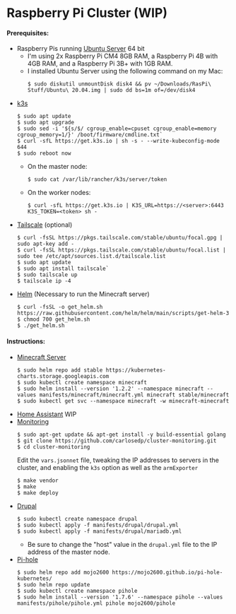 # Raspberry Pi Cluster (WIP)
#### Prerequisites:
- Raspberry Pis running [Ubuntu Server]() 64 bit
    - I'm using 2x Raspberry Pi CM4 8GB RAM, a Raspberry Pi 4B with 4GB RAM, and a Raspberry Pi 3B+ with 1GB RAM.
    - I installed Ubuntu Server using the following command on my Mac:
        ``` console
        $ sudo diskutil unmountDisk disk4 && pv ~/Downloads/RasPi\ Stuff/Ubuntu\ 20.04.img | sudo dd bs=1m of=/dev/disk4
        ```
- [k3s](https://k3s.io)
    ```console
    $ sudo apt update
    $ sudo apt upgrade
    $ sudo sed -i '${s/$/ cgroup_enable=cpuset cgroup_enable=memory cgroup_memory=1/}' /boot/firmware/cmdline.txt`
    $ curl -sfL https://get.k3s.io | sh -s - --write-kubeconfig-mode 644
    $ sudo reboot now
    ```
    - On the master node:
        ```console
        $ sudo cat /var/lib/rancher/k3s/server/token
    - On the worker nodes:
        ```console
        $ curl -sfL https://get.k3s.io | K3S_URL=https://<server>:6443 K3S_TOKEN=<token> sh -
        ```
- [Tailscale](http://tailscale.com) (optional)
    ```console
    $ curl -fsSL https://pkgs.tailscale.com/stable/ubuntu/focal.gpg | sudo apt-key add -
    $ curl -fsSL https://pkgs.tailscale.com/stable/ubuntu/focal.list | sudo tee /etc/apt/sources.list.d/tailscale.list
    $ sudo apt update
    $ sudo apt install tailscale`
    $ sudo tailscale up
    $ tailscale ip -4
    ```
- [Helm](https://helm.sh) (Necessary to run the Minecraft server)
    ```console
    $ curl -fsSL -o get_helm.sh https://raw.githubusercontent.com/helm/helm/main/scripts/get-helm-3
    $ chmod 700 get_helm.sh
    $ ./get_helm.sh
    ```
#### Instructions:
- [Minecraft Server]()
	```console
    $ sudo helm repo add stable https://kubernetes-charts.storage.googleapis.com
    $ sudo kubectl create namespace minecraft
    $ sudo helm install --version '1.2.2' --namespace minecraft --values manifests/minecraft/minecraft.yml minecraft stable/minecraft
    $ sudo kubectl get svc --namespace minecraft -w minecraft-minecraft
    ```
- [Home Assistant](https://home-assistant.io/)
    WIP
- [Monitoring](https://github.com/carlosedp/cluster-monitoring)
    ```console
    $ sudo apt-get update && apt-get install -y build-essential golang
    $ git clone https://github.com/carlosedp/cluster-monitoring.git
    $ cd cluster-monitoring
    ```
    Edit the `vars.jsonnet` file, tweaking the IP addresses to servers in the cluster, and enabling the `k3s` option as well as the `armExporter`
    ```console
    $ make vendor
    $ make
    $ make deploy
- [Drupal](https://drupal.org/)
    ```console
    $ sudo kubectl create namespace drupal
    $ sudo kubectl apply -f manifests/drupal/drupal.yml
    $ sudo kubectl apply -f manifests/drupal/mariadb.yml
    ```
    - Be sure to change the "host" value in the `drupal.yml` file to the IP address of the master node. 
- [Pi-hole](https://pi-hole.net/)
    ```console
    $ sudo helm repo add mojo2600 https://mojo2600.github.io/pi-hole-kubernetes/
    $ sudo helm repo update
    $ sudo kubectl create namespace pihole
    $ sudo helm install --version '1.7.6' --namespace pihole --values manifests/pihole/pihole.yml pihole mojo2600/pihole
    ```